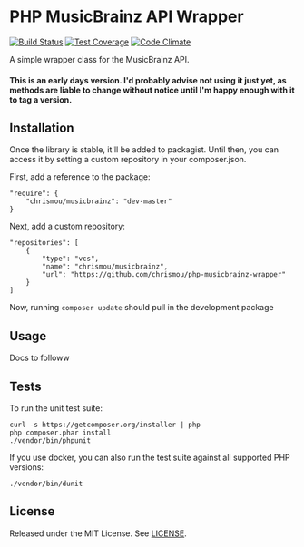 # PHP MusicBrainz API Wrapper

[![Build Status](https://travis-ci.org/chrismou/php-musicbrainz-wrapper.svg?branch=master)](https://travis-ci.org/chrismou/php-musicbrainz-wrapper)
[![Test Coverage](https://codeclimate.com/github/chrismou/php-musicbrainz-wrapper/badges/coverage.svg)](https://codeclimate.com/github/chrismou/php-musicbrainz-wrapper/coverage)
[![Code Climate](https://codeclimate.com/github/chrismou/php-musicbrainz-wrapper/badges/gpa.svg)](https://codeclimate.com/github/chrismou/php-musicbrainz-wrapper)

A simple wrapper class for the MusicBrainz API.

#### This is an early days version. I'd probably advise not using it just yet, as methods are liable to change without notice until I'm happy enough with it to tag a version.

## Installation

Once the library is stable, it'll be added to packagist. Until then, you can access it by setting a custom repository in your composer.json.

First, add a reference to the package:

```
"require": {
    "chrismou/musicbrainz": "dev-master"
}
```

Next, add a custom repository:

```
"repositories": [
    {
        "type": "vcs",
        "name": "chrismou/musicbrainz",
        "url": "https://github.com/chrismou/php-musicbrainz-wrapper"
    }
]
```

Now, running `composer update` should pull in the development package

## Usage

Docs to followw

## Tests

To run the unit test suite:

```
curl -s https://getcomposer.org/installer | php
php composer.phar install
./vendor/bin/phpunit
```

If you use docker, you can also run the test suite against all supported PHP versions:
```
./vendor/bin/dunit
```

## License

Released under the MIT License. See [LICENSE](LICENSE.md).
